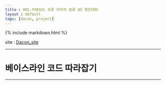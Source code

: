 ```yaml
---
title : 001.저해상도 조류 이미지 분류 AI 경진대회
layout : default
tags: [dacon, project]
---
```


{% include markdown.html %}

site : [Dacon_site](https://dacon.io/competitions/official/236251/overview/description)

---

# 베이스라인 코드 따라잡기

---
